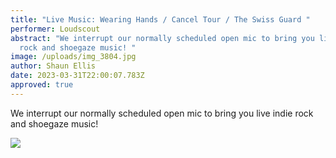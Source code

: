 ```yaml
---
title: "Live Music: Wearing Hands / Cancel Tour / The Swiss Guard "
performer: Loudscout
abstract: "We interrupt our normally scheduled open mic to bring you live indie
  rock and shoegaze music! "
image: /uploads/img_3804.jpg
author: Shaun Ellis
date: 2023-03-31T22:00:07.783Z
approved: true
---
```

We interrupt our normally scheduled open mic to bring you live indie rock and shoegaze music!

![](/uploads/img_3803.jpg)